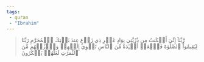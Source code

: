 ```yaml
---
tags: 
 - quran 
 - "Ibrahim"
---
```


> رَّبَّنَآ إِنِّيٓ أَسۡكَنتُ مِن ذُرِّيَّتِي بِوَادٍ غَيۡرِ ذِي زَرۡعٍ عِندَ بَيۡتِكَ ٱلۡمُحَرَّمِ رَبَّنَا لِيُقِيمُواْ ٱلصَّلَوٰةَ فَٱجۡعَلۡ أَفۡـِٔدَةٗ مِّنَ ٱلنَّاسِ تَهۡوِيٓ إِلَيۡهِمۡ وَٱرۡزُقۡهُم مِّنَ ٱلثَّمَرَٰتِ لَعَلَّهُمۡ يَشۡكُرُونَ
